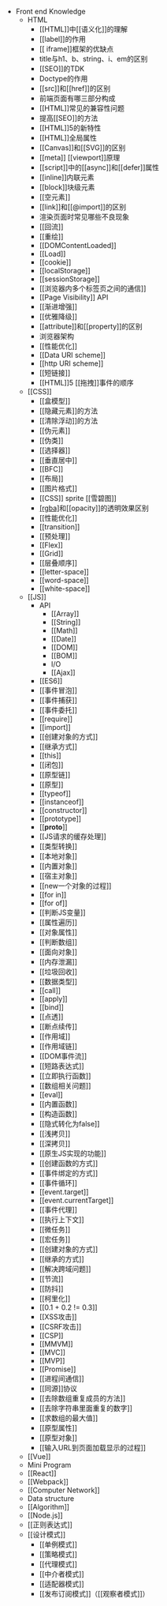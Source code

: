 - Front end Knowledge
	- HTML
		- [[HTML]]中[[语义化]]的理解
		- [[label]]的作用
		- [[ iframe]]框架的优缺点
		- title与h1、b、string、i、em的区别
		- [[SEO]]的TDK
		- Doctype的作用
		- [[src]]和[[href]]的区别
		- 前端页面有哪三部分构成
		- [[HTML]]常见的兼容性问题
		- 提高[[SEO]]的方法
		- [[HTML]]5的新特性
		- [[HTML]]全局属性
		- [[Canvas]]和[[SVG]]的区别
		- [[meta]] [[viewport]]原理
		- [[script]]中的[[async]]和[[defer]]属性
		- [[inline]]内联元素
		- [[block]]块级元素
		- [[空元素]]
		- [[link]]和[[@import]]的区别
		- 渲染页面时常见哪些不良现象
		- [[回流]]
		- [[重绘]]
		- [[DOMContentLoaded]]
		- [[Load]]
		- [[cookie]]
		- [[localStorage]]
		- [[sessionStorage]]
		- [[浏览器内多个标签页之间的通信]]
		- [[Page Visibility]] API
		- [[渐进增强]]
		- [[优雅降级]]
		- [[attribute]]和[[property]]的区别
		- 浏览器架构
		- [[性能优化]]
		- [[Data URI scheme]]
		- [[http URI scheme]]
		- [[短链接]]
		- [[HTML]]5 [[拖拽]]事件的顺序
	- [[CSS]]
		- [[盒模型]]
		- [[隐藏元素]]的方法
		- [[清除浮动]]的方法
		- [[伪元素]]
		- [[伪类]]
		- [[选择器]]
		- [[垂直居中]]
		- [[BFC]]
		- [[布局]]
		- [[图片格式]]
		- [[CSS]] sprite [[雪碧图]]
		- [[rgba]]()和[[opacity]]的透明效果区别
		- [[性能优化]]
		- [[transition]]
		- [[预处理]]
		- [[Flex]]
		- [[Grid]]
		- [[层叠顺序]]
		- [[letter-space]]
		- [[word-space]]
		- [[white-space]]
	- [[JS]]
		-  API
			- [[Array]]
			- [[String]]
			- [[Math]]
			- [[Date]]
			- [[DOM]]
			- [[BOM]]
			- I/O
			- [[Ajax]]
		- [[ES6]]
		- [[事件冒泡]]
		- [[事件捕获]]
		- [[事件委托]]
		- [[require]]
		- [[import]]
		- [[创建对象的方式]]
		- [[继承方式]]
		- [[this]]
		- [[闭包]]
		- [[原型链]]
		- [[原型]]
		- [[typeof]]
		- [[instanceof]]
		- [[constructor]]
		- [[prototype]]
		- [[__proto__]]
		- [[JS请求的缓存处理]]
		- [[类型转换]]
		- [[本地对象]]
		- [[内置对象]]
		- [[宿主对象]]
		- [[new一个对象的过程]]
		- [[for in]]
		- [[for of]]
		- [[判断JS变量]]
		- [[属性遍历]]
		- [[对象属性]]
		- [[判断数组]]
		- [[面向对象]]
		- [[内存泄漏]]
		- [[垃圾回收]]
		- [[数据类型]]
		- [[call]]
		- [[apply]]
		- [[bind]]
		- [[点透]]
		- [[断点续传]]
		- [[作用域]]
		- [[作用域链]]
		- [[DOM事件流]]
		- [[短路表达式]]
		- [[立即执行函数]]
		- [[数组相关问题]]
		- [[eval]]
		- [[内置函数]]
		- [[构造函数]]
		- [[隐式转化为false]]
		- [[浅拷贝]]
		- [[深拷贝]]
		- [[原生JS实现的功能]]
		- [[创建函数的方式]]
		- [[事件绑定的方式]]
		- [[事件循环]]
		- [[event.target]]
		- [[event.currentTarget]]
		- [[事件代理]]
		- [[执行上下文]]
		- [[微任务]]
		- [[宏任务]]
		- [[创建对象的方式]]
		- [[继承的方式]]
		- [[解决跨域问题]]
		- [[节流]]
		- [[防抖]]
		- [[柯里化]]
		- [[0.1 + 0.2 != 0.3]]
		- [[XSS攻击]]
		- [[CSRF攻击]]
		- [[CSP]]
		- [[MMVM]]
		- [[MVC]]
		- [[MVP]]
		- [[Promise]]
		- [[进程间通信]]
		- [[同源]]协议
		- [[去除数组重复成员的方法]]
		- [[去除字符串里面重复的数字]]
		- [[求数组的最大值]]
		- [[原型属性]]
		- [[原型对象]]
		- [[输入URL到页面加载显示的过程]]
	- [[Vue]]
	- Mini Program
	- [[React]]
	- [[Webpack]]
	- [[Computer Network]]
	- Data structure
	- [[Algorithm]]
	- [[Node.js]]
	- [[正则表达式]]
	- [[设计模式]]
		- [[单例模式]]
		- [[策略模式]]
		- [[代理模式]]
		- [[中介者模式]]
		- [[适配器模式]]
		- [[发布订阅模式]]（[[观察者模式]]）
